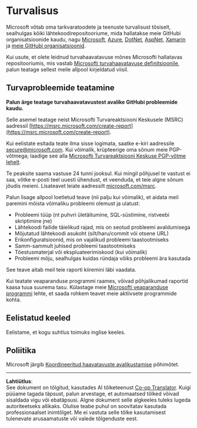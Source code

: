 <!--
CO_OP_TRANSLATOR_METADATA:
{
  "original_hash": "8587f83cfded1bfab99fda4022f4df89",
  "translation_date": "2025-10-11T11:17:54+00:00",
  "source_file": "SECURITY.md",
  "language_code": "et"
}
-->
<!-- BEGIN MICROSOFT SECURITY.MD V0.0.5 BLOCK -->

# Turvalisus

Microsoft võtab oma tarkvaratoodete ja teenuste turvalisust tõsiselt, sealhulgas kõiki lähtekoodirepositooriume, mida hallatakse meie GitHubi organisatsioonide kaudu, nagu [Microsoft](https://github.com/Microsoft), [Azure](https://github.com/Azure), [DotNet](https://github.com/dotnet), [AspNet](https://github.com/aspnet), [Xamarin](https://github.com/xamarin) ja [meie GitHubi organisatsioonid](https://opensource.microsoft.com/).

Kui usute, et olete leidnud turvahaavatavuse mõnes Microsofti hallatavas repositooriumis, mis vastab [Microsofti turvahaavatavuse definitsioonile](https://docs.microsoft.com/en-us/previous-versions/tn-archive/cc751383(v=technet.10)), palun teatage sellest meile allpool kirjeldatud viisil.

## Turvaprobleemide teatamine

**Palun ärge teatage turvahaavatavustest avalike GitHubi probleemide kaudu.**

Selle asemel teatage neist Microsofti Turvareaktsiooni Keskusele (MSRC) aadressil [https://msrc.microsoft.com/create-report](https://msrc.microsoft.com/create-report).

Kui eelistate esitada teate ilma sisse logimata, saatke e-kiri aadressile [secure@microsoft.com](mailto:secure@microsoft.com). Kui võimalik, krüpteerige oma sõnum meie PGP-võtmega; laadige see alla [Microsofti Turvareaktsiooni Keskuse PGP-võtme lehelt](https://www.microsoft.com/en-us/msrc/pgp-key-msrc).

Te peaksite saama vastuse 24 tunni jooksul. Kui mingil põhjusel te vastust ei saa, võtke e-posti teel uuesti ühendust, et veenduda, et teie algne sõnum jõudis meieni. Lisateavet leiate aadressilt [microsoft.com/msrc](https://www.microsoft.com/msrc).  

Palun lisage allpool loetletud teave (nii palju kui võimalik), et aidata meil paremini mõista võimaliku probleemi olemust ja ulatust:

  * Probleemi tüüp (nt puhvri ületäitumine, SQL-süstimine, ristveebi skriptimine jne)
  * Lähtekoodi failide täielikud rajad, mis on seotud probleemi avaldumisega
  * Mõjutatud lähtekoodi asukoht (silt/haru/commit või otsene URL)
  * Erikonfiguratsioonid, mis on vajalikud probleemi taastootmiseks
  * Samm-sammult juhised probleemi taastootmiseks
  * Tõestusmaterjal või ekspluateerimiskood (kui võimalik)
  * Probleemi mõju, sealhulgas kuidas ründaja võiks probleemi ära kasutada

See teave aitab meil teie raporti kiiremini läbi vaadata.

Kui teatate veaparanduse programmi raames, võivad põhjalikumad raportid kaasa tuua suurema tasu. Külastage meie [Microsofti veaparanduse programmi](https://microsoft.com/msrc/bounty) lehte, et saada rohkem teavet meie aktiivsete programmide kohta.

## Eelistatud keeled

Eelistame, et kogu suhtlus toimuks inglise keeles.

## Poliitika

Microsoft järgib [Koordineeritud haavatavuste avalikustamise](https://www.microsoft.com/en-us/msrc/cvd) põhimõtet.

<!-- END MICROSOFT SECURITY.MD BLOCK -->

---

**Lahtiütlus**:  
See dokument on tõlgitud, kasutades AI tõlketeenust [Co-op Translator](https://github.com/Azure/co-op-translator). Kuigi püüame tagada täpsust, palun arvestage, et automaatsed tõlked võivad sisaldada vigu või ebatäpsusi. Algne dokument selle algkeeles tuleks lugeda autoriteetseks allikaks. Olulise teabe puhul on soovitatav kasutada professionaalset inimtõlget. Me ei vastuta selle tõlke kasutamisest tulenevate arusaamatuste või valede tõlgenduste eest.